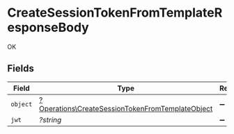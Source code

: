# CreateSessionTokenFromTemplateResponseBody

OK


## Fields

| Field                                                                                                               | Type                                                                                                                | Required                                                                                                            | Description                                                                                                         |
| ------------------------------------------------------------------------------------------------------------------- | ------------------------------------------------------------------------------------------------------------------- | ------------------------------------------------------------------------------------------------------------------- | ------------------------------------------------------------------------------------------------------------------- |
| `object`                                                                                                            | [?Operations\CreateSessionTokenFromTemplateObject](../../Models/Operations/CreateSessionTokenFromTemplateObject.md) | :heavy_minus_sign:                                                                                                  | N/A                                                                                                                 |
| `jwt`                                                                                                               | *?string*                                                                                                           | :heavy_minus_sign:                                                                                                  | N/A                                                                                                                 |